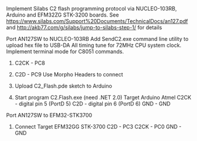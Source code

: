 Implement Silabs C2 flash programming protocol via NUCLEO-103RB, Arduino and EFM32ZG STK-3200 boards.
See https://www.silabs.com/Support%20Documents/TechnicalDocs/an127.pdf
and http://akb77.com/g/silabs/jump-to-silabs-step-1/ for details

Port AN127SW to NUCLEO-103RB
Add SendC2.exe command line utility to upload hex file to USB-DA
All timing tune for 72MHz CPU system clock.
Implement terminal mode for C8051 commands.
1.	C2CK	- PC8
2.	C2D		- PC9
	Use Morpho Headers to connect


1. Upload C2_Flash.pde sketch to Arduino
2. Start program C2.Flash.exe (need .NET 2.0)
    Target        Arduino        Atmel
      C2CK      - digital pin 5 (PortD 5)
      C2D       - digital pin 6 (PortD 6)
      GND       - GND


Port AN127SW to EFM32-STK3700
1. Connect
    Target        EFM32GG STK-3700
      C2D       - PC3
      C2CK      - PC0
      GND       - GND

